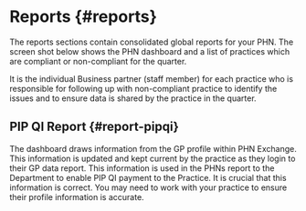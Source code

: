 # Reports {#reports}
The reports sections contain consolidated global reports for your PHN. The screen shot below shows the PHN dashboard and a list of practices which are compliant or non-compliant for the quarter.

It is the individual Business partner (staff member) for each practice who is responsible for following up with non-compliant practice to identify the issues and to ensure data is shared by the practice in the quarter.

## PIP QI Report {#report-pipqi}
The dashboard draws information from the GP profile within PHN Exchange. This information is updated and kept current by the practice as they login to their GP data report.
This information is used in the PHNs report to the Department to enable PIP QI payment to the Practice. It is crucial that this information is correct. You may need to work with your practice to ensure their profile information is accurate.
